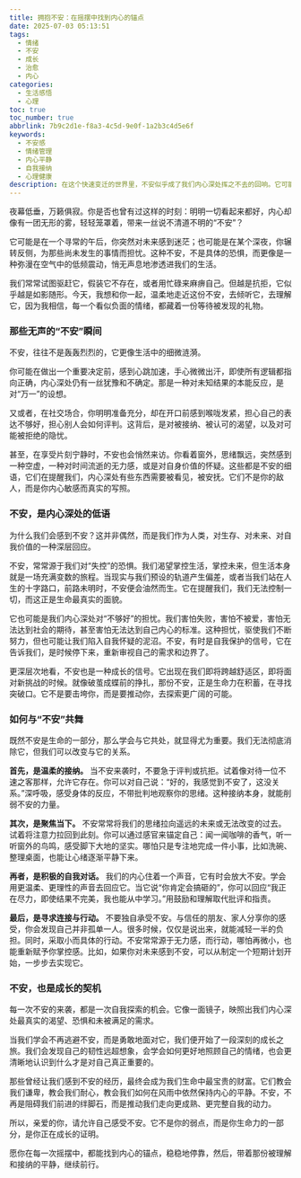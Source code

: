 ```yaml
---
title: 拥抱不安：在摇摆中找到内心的锚点
date: 2025-07-03 05:13:51
tags:
  - 情绪
  - 不安
  - 成长
  - 治愈
  - 内心
categories:
  - 生活感悟
  - 心理
toc: true
toc_number: true
abbrlink: 7b9c2d1e-f8a3-4c5d-9e0f-1a2b3c4d5e6f
keywords:
  - 不安感
  - 情绪管理
  - 内心平静
  - 自我接纳
  - 心理健康
description: 在这个快速变迁的世界里，不安似乎成了我们内心深处挥之不去的回响。它可能是一阵突如其来的心悸，也可能是一段漫长而无声的焦虑。这篇文章将带你走进不安的深处，理解它，接纳它，并最终学会如何在摇摆中找到属于自己的内心锚点，让每一次不安都成为通往更深层平静的阶梯。
---
```


夜幕低垂，万籁俱寂。你是否也曾有过这样的时刻：明明一切看起来都好，内心却像有一团无形的雾，轻轻笼罩着，带来一丝说不清道不明的“不安”？

它可能是在一个寻常的午后，你突然对未来感到迷茫；也可能是在某个深夜，你辗转反侧，为那些尚未发生的事情而担忧。这种不安，不是具体的恐惧，而更像是一种弥漫在空气中的低频震动，悄无声息地渗透进我们的生活。

我们常常试图驱赶它，假装它不存在，或者用忙碌来麻痹自己。但越是抗拒，它似乎越是如影随形。今天，我想和你一起，温柔地走近这份不安，去倾听它，去理解它，因为我相信，每一个看似负面的情绪，都藏着一份等待被发现的礼物。

### 那些无声的“不安”瞬间

不安，往往不是轰轰烈烈的，它更像生活中的细微涟漪。

你可能在做出一个重要决定前，感到心跳加速，手心微微出汗，即使所有逻辑都指向正确，内心深处仍有一丝犹豫和不确定。那是一种对未知结果的本能反应，是对“万一”的设想。

又或者，在社交场合，你明明准备充分，却在开口前感到喉咙发紧，担心自己的表达不够好，担心别人会如何评判。这背后，是对被接纳、被认可的渴望，以及对可能被拒绝的隐忧。

甚至，在享受片刻宁静时，不安也会悄然来访。你看着窗外，思绪飘远，突然感到一种空虚，一种对时间流逝的无力感，或是对自身价值的怀疑。这些都是不安的细语，它们在提醒我们，内心深处有些东西需要被看见，被安抚。它们不是你的敌人，而是你内心敏感而真实的写照。

### 不安，是内心深处的低语

为什么我们会感到不安？这并非偶然，而是我们作为人类，对生存、对未来、对自我价值的一种深层回应。

不安，常常源于我们对“失控”的恐惧。我们渴望掌控生活，掌控未来，但生活本身就是一场充满变数的旅程。当现实与我们预设的轨道产生偏差，或者当我们站在人生的十字路口，前路未明时，不安便会油然而生。它在提醒我们，我们无法控制一切，而这正是生命最真实的面貌。

它也可能是我们内心深处对“不够好”的担忧。我们害怕失败，害怕不被爱，害怕无法达到社会的期待，甚至害怕无法达到自己内心的标准。这种担忧，驱使我们不断努力，但也可能让我们陷入自我怀疑的泥沼。不安，有时是自我保护的信号，它在告诉我们，是时候停下来，重新审视自己的需求和边界了。

更深层次地看，不安也是一种成长的信号。它出现在我们即将跨越舒适区，即将面对新挑战的时候。就像破茧成蝶前的挣扎，那份不安，正是生命力在积蓄，在寻找突破口。它不是要击垮你，而是要推动你，去探索更广阔的可能。

### 如何与“不安”共舞

既然不安是生命的一部分，那么学会与它共处，就显得尤为重要。我们无法彻底消除它，但我们可以改变与它的关系。

**首先，是温柔的接纳。** 当不安来袭时，不要急于评判或抗拒。试着像对待一位不速之客那样，允许它存在。你可以对自己说：“好的，我感觉到不安了，这没关系。”深呼吸，感受身体的反应，不带批判地观察你的思绪。这种接纳本身，就能削弱不安的力量。

**其次，是聚焦当下。** 不安常常将我们的思绪拉向遥远的未来或无法改变的过去。试着将注意力拉回到此刻。你可以通过感官来锚定自己：闻一闻咖啡的香气，听一听窗外的鸟鸣，感受脚下大地的坚实。哪怕只是专注地完成一件小事，比如洗碗、整理桌面，也能让心绪逐渐平静下来。

**再者，是积极的自我对话。** 我们的内心住着一个声音，它有时会放大不安。学会用更温柔、更理性的声音去回应它。当它说“你肯定会搞砸的”，你可以回应“我正在尽力，即使结果不完美，我也能从中学习。”用鼓励和理解取代批评和指责。

**最后，是寻求连接与行动。** 不要独自承受不安。与信任的朋友、家人分享你的感受，你会发现自己并非孤单一人。很多时候，仅仅是说出来，就能减轻一半的负担。同时，采取小而具体的行动。不安常常源于无力感，而行动，哪怕再微小，也能重新赋予你掌控感。比如，如果你对未来感到不安，可以从制定一个短期计划开始，一步步去实现它。

### 不安，也是成长的契机

每一次不安的来袭，都是一次自我探索的机会。它像一面镜子，映照出我们内心深处最真实的渴望、恐惧和未被满足的需求。

当我们学会不再逃避不安，而是勇敢地面对它，我们便开始了一段深刻的成长之旅。我们会发现自己的韧性远超想象，会学会如何更好地照顾自己的情绪，也会更清晰地认识到什么才是对自己真正重要的。

那些曾经让我们感到不安的经历，最终会成为我们生命中最宝贵的财富。它们教会我们谦卑，教会我们耐心，教会我们如何在风雨中依然保持内心的平静。不安，不再是阻碍我们前进的绊脚石，而是推动我们走向更成熟、更完整自我的动力。

所以，亲爱的你，请允许自己感受不安。它不是你的弱点，而是你生命力的一部分，是你正在成长的证明。

愿你在每一次摇摆中，都能找到内心的锚点，稳稳地停靠，然后，带着那份被理解和接纳的平静，继续前行。